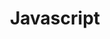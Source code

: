 ---
title: "Javascript"
image: "cover.png"
slug: "javascript"
description: "Where to learn about new things about Javascript"
---